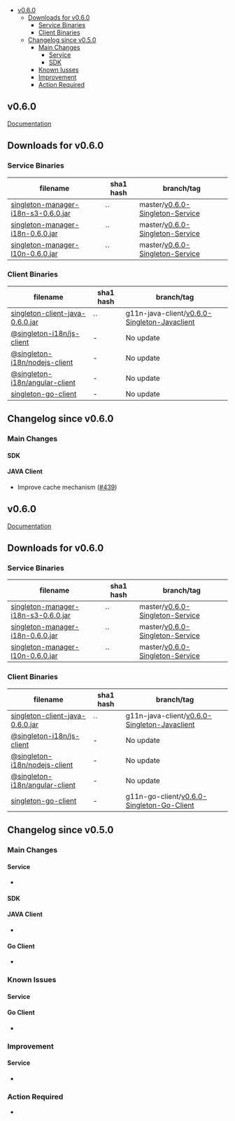 - [v0.6.0](#v060)
  - [Downloads for v0.6.0](#downloads-for-v060)
    - [Service Binaries](#service-binaries)
    - [Client Binaries](#client-binaries)
  - [Changelog since v0.5.0](#changelog-since-v050)
    - [Main Changes](#main-changes)
      - [Service](#service)
      - [SDK](#sdk)
    - [Known Iusses](#known-issues)
    - [Improvement](#improvement)
    - [Action Required](#action-required)

v0.6.0
-------
[Documentation](https://vmware.github.io/singleton/)

## Downloads for v0.6.0

### Service Binaries
filename | sha1 hash | branch/tag
-------- | --- | ------
[singleton-manager-i18n-s3-0.6.0.jar](https://repo1.maven.org/maven2/com/vmware/singleton/singleton-manager-i18n-s3/0.6.0/singleton-manager-i18n-s3-0.6.0.jar) | `` | master/[v0.6.0-Singleton-Service](https://github.com/vmware/singleton/releases/tag/v0.6.0-Singleton-Service)
[singleton-manager-i18n-0.6.0.jar](https://repo1.maven.org/maven2/com/vmware/singleton/singleton-manager-i18n/0.6.0/singleton-manager-i18n-0.6.0.jar) | `` | master/[v0.6.0-Singleton-Service](https://github.com/vmware/singleton/releases/tag/v0.6.0-Singleton-Service)
[singleton-manager-l10n-0.6.0.jar](https://repo1.maven.org/maven2/com/vmware/singleton/singleton-manager-l10n/0.6.0/singleton-manager-l10n-0.6.0.jar) | `` | master/[v0.6.0-Singleton-Service](https://github.com/vmware/singleton/releases/tag/v0.6.0-Singleton-Service)

### Client Binaries
filename | sha1 hash | branch/tag
-------- | --- | ------
[singleton-client-java-0.6.0.jar](https://repo1.maven.org/maven2/com/vmware/singleton/singleton-client-java/0.6.0/singleton-client-java-0.6.0.jar) | `` | g11n-java-client/[v0.6.0-Singleton-Javaclient](https://github.com/vmware/singleton/releases/tag/v0.5.1-Singleton-Java-Client)
[@singleton-i18n/js-client](https://www.npmjs.com/package/@singleton-i18n/js-core-sdk/v/0.6.0--) | - | No update
[@singleton-i18n/nodejs-client](https://www.npmjs.com/package/@singleton-i18n/js-core-sdk-server/v/0.6.0--) | - | No update
[@singleton-i18n/angular-client](https://www.npmjs.com/package/@singleton-i18n/angular-client/v/0.2.0) | - | No update
[singleton-go-client](https://github.com/vmware/singleton/tree/g11n-go-client) | - | No update

## Changelog since v0.6.0

### Main Changes
#### SDK
#### JAVA Client
- Improve cache mechanism ([#439](https://github.com/vmware/singleton/issues/439))

v0.6.0
-------
[Documentation](https://vmware.github.io/singleton/)

## Downloads for v0.6.0

### Service Binaries
filename | sha1 hash | branch/tag
-------- | --- | ------
[singleton-manager-i18n-s3-0.6.0.jar](https://repo1.maven.org/maven2/com/vmware/singleton/singleton-manager-i18n-s3/0.6.0/singleton-manager-i18n-s3-0.6.0.jar) | `` | master/[v0.6.0-Singleton-Service](https://github.com/vmware/singleton/releases/tag/v0.6.0-Singleton-Service)
[singleton-manager-i18n-0.6.0.jar](https://repo1.maven.org/maven2/com/vmware/singleton/singleton-manager-i18n/0.6.0/singleton-manager-i18n-0.6.0.jar) | `` | master/[v0.6.0-Singleton-Service](https://github.com/vmware/singleton/releases/tag/v0.6.0-Singleton-Service)
[singleton-manager-l10n-0.6.0.jar](https://repo1.maven.org/maven2/com/vmware/singleton/singleton-manager-l10n/0.6.0/singleton-manager-l10n-0.6.0.jar) | `` | master/[v0.6.0-Singleton-Service](https://github.com/vmware/singleton/releases/tag/v0.6.0-Singleton-Service)

### Client Binaries
filename | sha1 hash | branch/tag
-------- | --- | ------
[singleton-client-java-0.6.0.jar](https://repo1.maven.org/maven2/com/vmware/singleton/singleton-client-java/0.6.0/singleton-client-java-0.6.0.jar) | `` | g11n-java-client/[v0.6.0-Singleton-Javaclient](https://github.com/vmware/singleton/releases/tag/v0.6.0-Singleton-Java-Client)
[@singleton-i18n/js-client](https://www.npmjs.com/package/@singleton-i18n/js-core-sdk/v/0.6.0--) | - | No update
[@singleton-i18n/nodejs-client](https://www.npmjs.com/package/@singleton-i18n/js-core-sdk-server/v/0.6.0--) | - | No update
[@singleton-i18n/angular-client](https://www.npmjs.com/package/@singleton-i18n/angular-client/v/0.2.0) | - | No update
[singleton-go-client](https://github.com/vmware/singleton/tree/g11n-go-client) | - | g11n-go-client/[v0.6.0-Singleton-Go-Client](https://github.com/vmware/singleton/releases/tag/v0.6.0-Singleton-Go-Client)

## Changelog since v0.5.0

### Main Changes
#### Service
- 

#### SDK
#### JAVA Client
- 

#### Go Client
- 

### Known Issues
#### Service

#### Go Client
- 

### Improvement
#### Service
- 

### Action Required
- 
